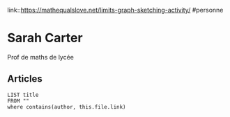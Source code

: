 link::https://mathequalslove.net/limits-graph-sketching-activity/
#personne
# Sarah Carter
Prof de maths de lycée


## Articles
```dataview
LIST title
FROM ""
where contains(author, this.file.link)
```


